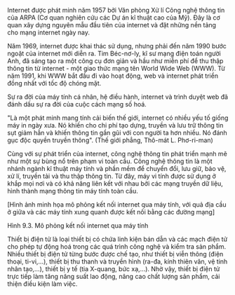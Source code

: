Internet được phát minh năm 1957 bởi Văn phòng Xử lí Công nghệ thông tin của ARPA (Cơ quan nghiên cứu các Dự án kĩ thuật cao của Mỹ). Đây là cơ quan xây dựng nguyên mẫu đầu tiên của internet và đặt những nền tảng cho mạng internet ngày nay.

Năm 1969, internet được khai thác sử dụng, nhưng phải đến năm 1990 bước ngoặt của internet mới diễn ra. Tim Béc-nơ-ly, kĩ sư mạng điện toán người Anh, đã sáng tạo ra một công cụ đơn giản và hầu như miễn phí để thu thập thông tin từ internet - một giao thức mạng tên World Wide Web (WWW). Từ năm 1991, khi WWW bắt đầu đi vào hoạt động, web và internet phát triển đồng nhất với tốc độ chóng mặt.

Sự ra đời của máy tính cá nhân, hệ điều hành, internet và trình duyệt web đã đánh dấu sự ra đời của cuộc cách mạng số hoá.

"Là một phát minh mang tính cải biến thế giới, internet có nhiều yếu tố giống máy in ngày xưa. Nó khiến cho chi phí tạo dựng, truyền và lưu trữ thông tin sụt giảm hẳn và khiến thông tin gần gũi với con người ta hơn nhiều. Nó đánh gục độc quyền truyền thông".
(Thế giới phẳng, Thô-mát L. Phơ-ri-man)

Cùng với sự phát triển của internet, công nghệ thông tin phát triển mạnh mẽ như một sự bùng nổ trên phạm vi toàn cầu. Công nghệ thông tin là một nhánh ngành kĩ thuật máy tính và phần mềm để chuyển đổi, lưu giữ, bảo vệ, xử lí, truyền tải và thu thập thông tin. Từ đây, máy vi tính được sử dụng ở khắp mọi nơi và có khả năng liên kết với nhau bởi các mạng truyền dữ liệu, hình thành mạng thông tin máy tính toàn cầu.

[Hình ảnh minh họa mô phỏng kết nối internet qua máy tính, với quả địa cầu ở giữa và các máy tính xung quanh được kết nối bằng các đường mạng]

Hình 9.3. Mô phỏng kết nối internet qua máy tính

Thiết bị điện tử là loại thiết bị có chứa linh kiện bán dẫn và các mạch điện tử cho phép tự động hoá trong các quá trình công nghệ và kiểm tra sản phẩm. Nhiều thiết bị điện tử từng bước được chế tạo, như thiết bị viễn thông (điện thoại, ti-vi,...), thiết bị thu thanh và truyền hình (ra-đa, kính thiên văn, vệ tinh nhân tạo,...), thiết bị y tế (tia X-quang, bức xạ,...). Nhờ vậy, thiết bị điện tử trực tiếp làm tăng năng suất lao động, nâng cao chất lượng sản phẩm, cải thiện điều kiện làm việc.